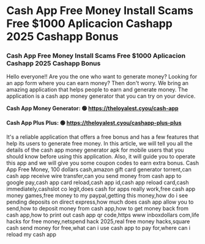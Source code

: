 # Cash App Free Money Install Scams Free $1000 Aplicacion Cashapp 2025 Cashapp Bonus

### Cash App Free Money Install Scams Free $1000 Aplicacion Cashapp 2025 Cashapp Bonus

Hello everyone!! Are you the one who want to generate money? Looking for an app form where you can earn money? Then don't worry. We bring an amazing application that helps people to earn and generate money. The application is a cash app money generator that you can try on your device.

<strong>Cash App Money Generator: 🟢 https://theloyalest.cyou/cash-app</strong>

<strong>Cash App Plus Plus: 🟢 https://theloyalest.cyou/cashapp-plus-plus</strong>

It's a reliable application that offers a free bonus and has a few features that help its users to generate free money. In this article, we will tell you all the details of the cash app money generator apk for mobile users that you should know before using this application. Also, it will guide you to operate this app and we will give you some coupon codes to earn extra bonus. Cash App Free Money, 100 dollars cash,amazon gift card generator torrent,can cash app receive wire transfer,can you send money from cash app to google pay,cash app card reload,cash app id,cash app reload card,cash immediately,cashslot co legit,does cash for apps really work,free cash app money games,free money to my paypal,getting this money,how do i see pending deposits on direct express,how much does cash app allow you to send,how to deposit money from cash app,how to get money back from cash app,how to print out cash app qr code,https www inboxdollars com,life hacks for free money,netspend hack 2025,real free money hacks,square cash send money for free,what can i use cash app to pay for,where can i reload my cash app
